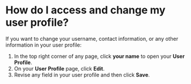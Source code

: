 # How do I access and change my user profile?

If you want to change your username, contact information, or any other information in your user profile:

1. In the top right corner of any page, click **your name** to open your **User Profile**. 
1. On your **User Profile** page, click **Edit**. 
1. Revise any field in your user profile and then click **Save**.